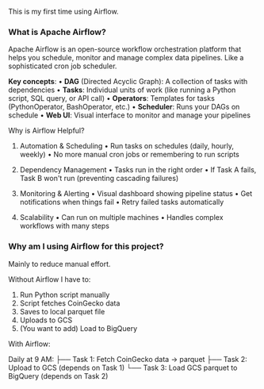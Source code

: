 This is my first time using Airflow.

### What is Apache Airflow?

Apache Airflow is an open-source workflow orchestration platform that helps you schedule, monitor and manage complex data pipelines. Like a sophisticated cron job scheduler.

**Key concepts**:
•  **DAG** (Directed Acyclic Graph): A collection of tasks with dependencies
•  **Tasks**: Individual units of work (like running a Python script, SQL query, or API call)
•  **Operators**: Templates for tasks (PythonOperator, BashOperator, etc.)
•  **Scheduler**: Runs your DAGs on schedule
•  **Web UI**: Visual interface to monitor and manage your pipelines

Why is Airflow Helpful?

1. Automation & Scheduling
	•  Run tasks on schedules (daily, hourly, weekly)
	•  No more manual cron jobs or remembering to run scripts

2. Dependency Management
	•  Tasks run in the right order
	•  If Task A fails, Task B won't run (preventing cascading failures)

3. Monitoring & Alerting
	•  Visual dashboard showing pipeline status
	•  Get notifications when things fail
	•  Retry failed tasks automatically

4. Scalability
	•  Can run on multiple machines
	•  Handles complex workflows with many steps
### Why am I using Airflow for this project?

Mainly to reduce manual effort.

Without Airflow I have to:

1. Run Python script manually
2. Script fetches CoinGecko data
3. Saves to local parquet file
4. Uploads to GCS
5. (You want to add) Load to BigQuery

With Airflow:

Daily at 9 AM:
├── Task 1: Fetch CoinGecko data → parquet
├── Task 2: Upload to GCS (depends on Task 1)
└── Task 3: Load GCS parquet to BigQuery (depends on Task 2)

